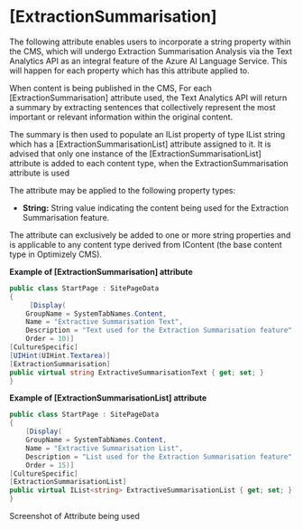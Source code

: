 # [ExtractionSummarisation]

The following attribute enables users to incorporate a string property within the CMS, which will undergo Extraction Summarisation Analysis via the Text Analytics API as an integral feature of the Azure AI Language Service. This will happen for each property 
which has this attribute applied to. 

When content is being published in the CMS, For each [ExtractionSummarisation] attribute used, the Text Analytics API will return a summary by extracting sentences that collectively represent the most important or relevant information within the original content.

The summary is then used to populate an IList property of type IList string which has a [ExtractionSummarisationList] attribute assigned to it.
It is advised that only one instance of the [ExtractionSummarisationList] attribute is added to each content type, when the ExtractionSummarisation attribute is used 

The attribute may be applied to the following property types:
- **String:** String value indicating the content being used for the Extraction Summarisation feature.

The attribute can exclusively be added to one or more string properties and is applicable to any content type derived from IContent (the base content type in Optimizely CMS).

**Example of [ExtractionSummarisation] attribute**
``` C#
public class StartPage : SitePageData
{
     [Display(
    GroupName = SystemTabNames.Content,
    Name = "Extractive Summarisation Text",
    Description = "Text used for the Extraction Summarisation feature",
    Order = 10)]
[CultureSpecific]
[UIHint(UIHint.Textarea)]
[ExtractionSummarisation]
public virtual string ExtractiveSummarisationText { get; set; }
}
```
**Example of [ExtractionSummarisationList] attribute**
``` C#
public class StartPage : SitePageData
{
    [Display(
    GroupName = SystemTabNames.Content,
    Name = "Extractive Summarisation List",
    Description = "List used for the Extraction Summarisation feature",
    Order = 15)]
[CultureSpecific]
[ExtractionSummarisationList]
public virtual IList<string> ExtractiveSummarisationList { get; set; }
}
```


Screenshot of Attribute being used


